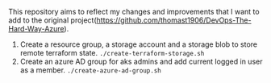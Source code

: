 This repository aims to reflect my changes and improvements that I want to add to the original project(https://github.com/thomast1906/DevOps-The-Hard-Way-Azure).

1. Create a resource group, a storage account and a storage blob to store remote terraform state.
```./create-terraform-storage.sh```
2. Create an azure AD group for aks admins and add current logged in user as a member.
```./create-azure-ad-group.sh```